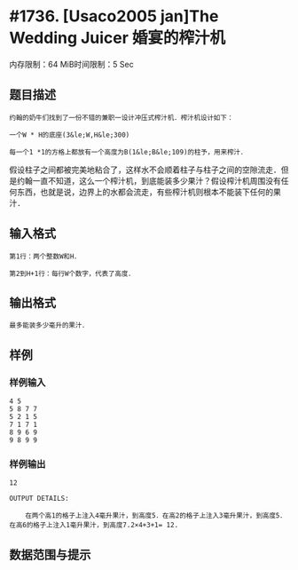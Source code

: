 # #1736. [Usaco2005 jan]The Wedding Juicer 婚宴的榨汁机

内存限制：64 MiB时间限制：5 Sec

## 题目描述

    约翰的奶牛们找到了一份不错的兼职一设计冲压式榨汁机．榨汁机设计如下：

    一个W * H的底座(3&le;W,H&le;300)

    每一个1 *1的方格上都放有一个高度为B(1&le;B&le;109)的柱予，用来榨汁．

 假设柱子之间都被完美地粘合了，这样水不会顺着柱子与柱子之间的空隙流走．但是约翰一直不知道，这么一个榨汁机，到底能装多少果汁？假设榨汁机周围没有任何东西，也就是说，边界上的水都会流走，有些榨汁机则根本不能装下任何的果汁．

## 输入格式

    第1行：两个整数W和H．

    第2到H+1行：每行W个数字，代表了高度．

## 输出格式

 

    最多能装多少毫升的果汁．

## 样例

### 样例输入

    
    4 5
    5 8 7 7
    5 2 1 5
    7 1 7 1
    8 9 6 9
    9 8 9 9
    
    
    

### 样例输出

    
    12
    
    OUTPUT DETAILS:
    
        在两个高1的格子上注入4毫升果汁，到高度5．在高2的格子上注入3毫升果汁，到高度5．在高6的格子上注入1毫升果汁，到高度7.2×4+3+1= 12.
    

## 数据范围与提示
